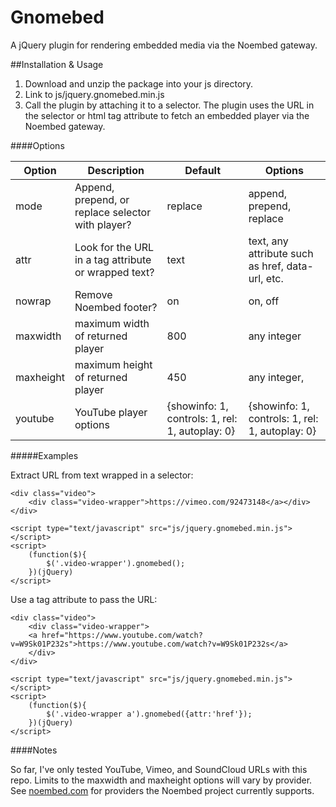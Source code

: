 # Gnomebed
A jQuery plugin for rendering embedded media via the Noembed gateway.

##Installation & Usage

1. Download and unzip the package into your js directory.
2. Link to js/jquery.gnomebed.min.js
3. Call the plugin by attaching it to a selector. The plugin uses the URL in the selector or html tag attribute to fetch an embedded player via the Noembed gateway.
 

####Options

| Option | Description | Default | Options
| --- | --- | --- | --- |
| mode | Append, prepend, or replace selector with player? | replace | append, prepend, replace
| attr | Look for the URL in a tag attribute or wrapped text? | text | text, any attribute such as href, data-url, etc.
| nowrap | Remove Noembed footer? | on | on, off
| maxwidth | maximum width of returned player | 800 | any integer
| maxheight | maximum height of returned player | 450 | any integer,
| youtube | YouTube player options | {showinfo: 1, controls: 1, rel: 1, autoplay: 0} |  {showinfo: 1, controls: 1, rel: 1, autoplay: 0}

#####Examples

Extract URL from text wrapped in a selector:

```
<div class="video">
	<div class="video-wrapper">https://vimeo.com/92473148</a></div>
</div>

<script type="text/javascript" src="js/jquery.gnomebed.min.js"></script>
<script>
	(function($){
		$('.video-wrapper').gnomebed();
	})(jQuery)
</script>
```

Use a tag attribute to pass the URL:

```
<div class="video">
	<div class="video-wrapper">
	<a href="https://www.youtube.com/watch?v=W9Sk01P232s">https://www.youtube.com/watch?v=W9Sk01P232s</a>
	</div>
</div>

<script type="text/javascript" src="js/jquery.gnomebed.min.js"></script>
<script>
	(function($){
		$('.video-wrapper a').gnomebed({attr:'href'});
	})(jQuery)
</script>
```

####Notes

So far, I've only tested YouTube, Vimeo, and SoundCloud URLs with this repo. Limits to the maxwidth and maxheight options will vary by provider. See [noembed.com](http://noembed.com) for providers the Noembed project currently supports.